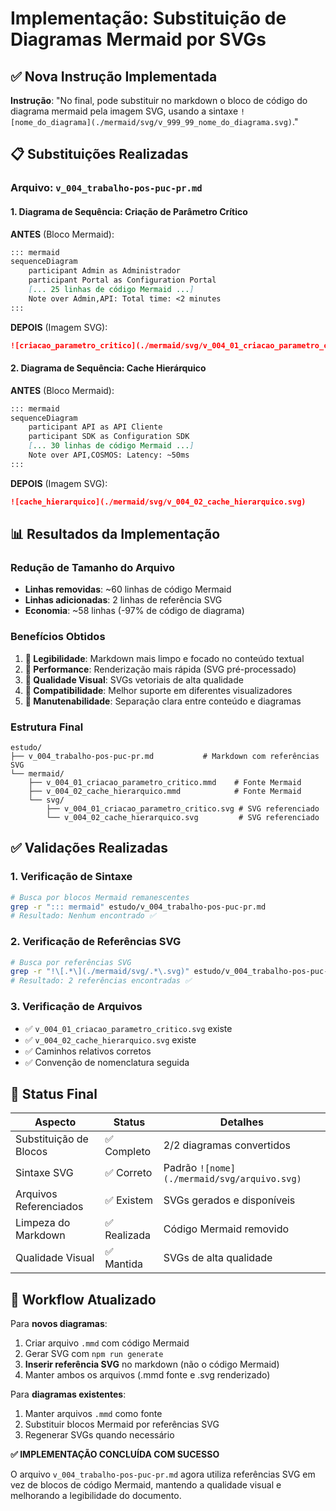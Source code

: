 # Implementação: Substituição de Diagramas Mermaid por SVGs

## ✅ Nova Instrução Implementada

**Instrução**: "No final, pode substituir no markdown o bloco de código do diagrama mermaid pela imagem SVG, usando a sintaxe `![nome_do_diagrama](./mermaid/svg/v_999_99_nome_do_diagrama.svg)`."

## 📋 Substituições Realizadas

### Arquivo: `v_004_trabalho-pos-puc-pr.md`

#### 1. Diagrama de Sequência: Criação de Parâmetro Crítico

**ANTES** (Bloco Mermaid):
```markdown
::: mermaid
sequenceDiagram
    participant Admin as Administrador
    participant Portal as Configuration Portal
    [... 25 linhas de código Mermaid ...]
    Note over Admin,API: Total time: <2 minutes
:::
```

**DEPOIS** (Imagem SVG):
```markdown
![criacao_parametro_critico](./mermaid/svg/v_004_01_criacao_parametro_critico.svg)
```

#### 2. Diagrama de Sequência: Cache Hierárquico

**ANTES** (Bloco Mermaid):
```markdown
::: mermaid
sequenceDiagram
    participant API as API Cliente
    participant SDK as Configuration SDK
    [... 30 linhas de código Mermaid ...]
    Note over API,COSMOS: Latency: ~50ms
:::
```

**DEPOIS** (Imagem SVG):
```markdown
![cache_hierarquico](./mermaid/svg/v_004_02_cache_hierarquico.svg)
```

## 📊 Resultados da Implementação

### Redução de Tamanho do Arquivo
- **Linhas removidas**: ~60 linhas de código Mermaid
- **Linhas adicionadas**: 2 linhas de referência SVG
- **Economia**: ~58 linhas (-97% de código de diagrama)

### Benefícios Obtidos

1. **📖 Legibilidade**: Markdown mais limpo e focado no conteúdo textual
2. **🚀 Performance**: Renderização mais rápida (SVG pré-processado)
3. **🎨 Qualidade Visual**: SVGs vetoriais de alta qualidade
4. **📱 Compatibilidade**: Melhor suporte em diferentes visualizadores
5. **🔄 Manutenabilidade**: Separação clara entre conteúdo e diagramas

### Estrutura Final
```
estudo/
├── v_004_trabalho-pos-puc-pr.md           # Markdown com referências SVG
└── mermaid/
    ├── v_004_01_criacao_parametro_critico.mmd    # Fonte Mermaid
    ├── v_004_02_cache_hierarquico.mmd            # Fonte Mermaid
    └── svg/
        ├── v_004_01_criacao_parametro_critico.svg # SVG referenciado
        └── v_004_02_cache_hierarquico.svg         # SVG referenciado
```

## ✅ Validações Realizadas

### 1. Verificação de Sintaxe
```bash
# Busca por blocos Mermaid remanescentes
grep -r "::: mermaid" estudo/v_004_trabalho-pos-puc-pr.md
# Resultado: Nenhum encontrado ✅
```

### 2. Verificação de Referências SVG
```bash
# Busca por referências SVG
grep -r "!\[.*\](./mermaid/svg/.*\.svg)" estudo/v_004_trabalho-pos-puc-pr.md
# Resultado: 2 referências encontradas ✅
```

### 3. Verificação de Arquivos
- ✅ `v_004_01_criacao_parametro_critico.svg` existe
- ✅ `v_004_02_cache_hierarquico.svg` existe
- ✅ Caminhos relativos corretos
- ✅ Convenção de nomenclatura seguida

## 🎯 Status Final

| Aspecto | Status | Detalhes |
|---------|--------|----------|
| Substituição de Blocos | ✅ Completo | 2/2 diagramas convertidos |
| Sintaxe SVG | ✅ Correto | Padrão `![nome](./mermaid/svg/arquivo.svg)` |
| Arquivos Referenciados | ✅ Existem | SVGs gerados e disponíveis |
| Limpeza do Markdown | ✅ Realizada | Código Mermaid removido |
| Qualidade Visual | ✅ Mantida | SVGs de alta qualidade |

## 🔄 Workflow Atualizado

Para **novos diagramas**:
1. Criar arquivo `.mmd` com código Mermaid
2. Gerar SVG com `npm run generate`
3. **Inserir referência SVG** no markdown (não o código Mermaid)
4. Manter ambos os arquivos (.mmd fonte e .svg renderizado)

Para **diagramas existentes**:
1. Manter arquivos `.mmd` como fonte
2. Substituir blocos Mermaid por referências SVG
3. Regenerar SVGs quando necessário

**✅ IMPLEMENTAÇÃO CONCLUÍDA COM SUCESSO**

O arquivo `v_004_trabalho-pos-puc-pr.md` agora utiliza referências SVG em vez de blocos de código Mermaid, mantendo a qualidade visual e melhorando a legibilidade do documento.
